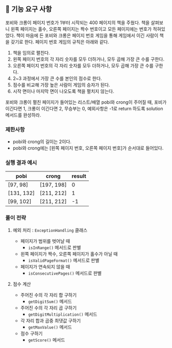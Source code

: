 ## 🚀 기능 요구 사항

포비와 크롱이 페이지 번호가 1부터 시작되는 400 페이지의 책을 주웠다. 책을 살펴보니 왼쪽 페이지는 홀수, 오른쪽 페이지는 짝수 번호이고 모든 페이지에는 번호가 적혀있었다. 책이 마음에 든 포비와 크롱은 페이지 번호 게임을 통해 게임에서 이긴 사람이 책을 갖기로 한다. 페이지 번호 게임의 규칙은 아래와 같다.

1. 책을 임의로 펼친다.
2. 왼쪽 페이지 번호의 각 자리 숫자를 모두 더하거나, 모두 곱해 가장 큰 수를 구한다.
3. 오른쪽 페이지 번호의 각 자리 숫자를 모두 더하거나, 모두 곱해 가장 큰 수를 구한다.
4. 2~3 과정에서 가장 큰 수를 본인의 점수로 한다.
5. 점수를 비교해 가장 높은 사람이 게임의 승자가 된다.
6. 시작 면이나 마지막 면이 나오도록 책을 펼치지 않는다.

포비와 크롱이 펼친 페이지가 들어있는 리스트/배열 pobi와 crong이 주어질 때, 포비가 이긴다면 1, 크롱이 이긴다면 2, 무승부는 0, 예외사항은 -1로 return 하도록 solution 메서드를 완성하라.

### 제한사항

- pobi와 crong의 길이는 2이다.
- pobi와 crong에는 [왼쪽 페이지 번호, 오른쪽 페이지 번호]가 순서대로 들어있다.

### 실행 결과 예시

| pobi | crong | result |
| --- | --- | --- |
| [97, 98] | [197, 198] | 0 |
| [131, 132] | [211, 212] | 1 |
| [99, 102] | [211, 212] | -1 |


### 풀이 전략
1. 예외 처리 : `ExceptionHandling` 클래스
   - 페이지가 범위를 벗어날 때 
     - `isInRange()` 메서드로 판별
   - 왼쪽 페이지가 짝수, 오른쪽 페이지가 홀수가 아닐 때
     - `isValidPageFormat()` 메서드로 판별
   - 페이지가 연속되지 않을 때 
     - `isConsecutivePages()` 메서드로 판별

2. 점수 계산
   - 주어진 수의 각 자리 합 구하기
     - `getDigitSum()` 메서드
   - 주어진 수의 각 자리 곱 구하기
     - `getDigitMultiplication()` 메서드
   - 각 자리 합과 곱중 최댓값 구하기
     - `getMaxValue()` 메서드
   - 점수 구하기
     - `getScore()` 메서드
   
   
